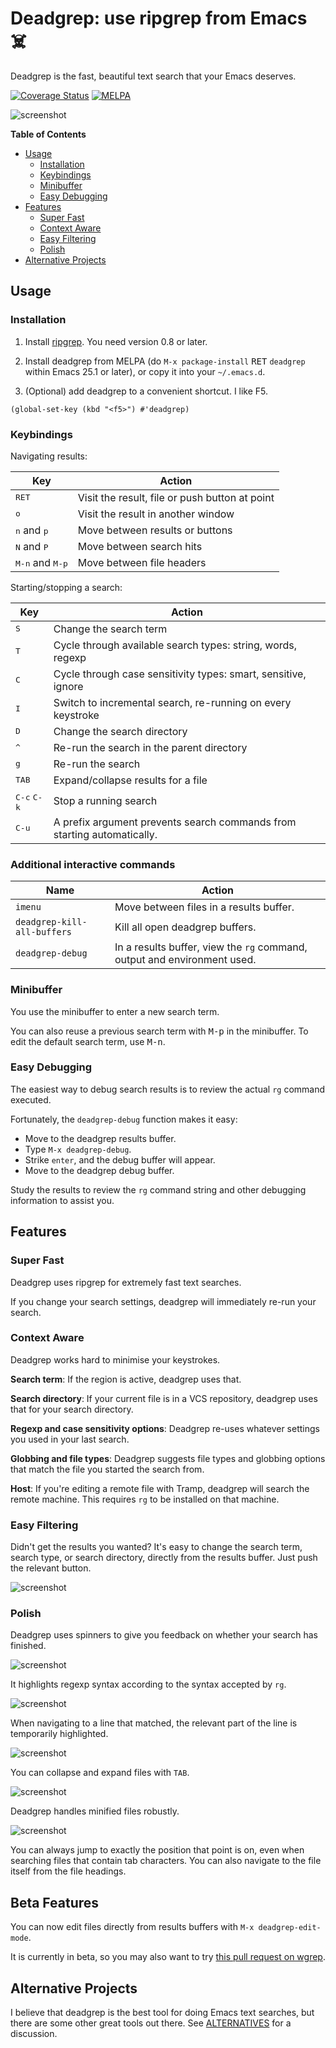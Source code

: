 # Deadgrep: use ripgrep from Emacs ☠️

Deadgrep is the fast, beautiful text search that your Emacs
deserves.

[![Coverage Status](https://coveralls.io/repos/github/Wilfred/deadgrep/badge.svg?branch=master)](https://coveralls.io/github/Wilfred/deadgrep?branch=master) [![MELPA](https://melpa.org/packages/deadgrep-badge.svg)](https://melpa.org/#/deadgrep)

![screenshot](docs/deadgrep_screenshot.png)

<!-- markdown-toc start - Don't edit this section. Run M-x markdown-toc-generate-toc again -->
**Table of Contents**

- [Usage](#usage)
    - [Installation](#installation)
    - [Keybindings](#keybindings)
    - [Minibuffer](#minibuffer)
    - [Easy Debugging](#easy-debugging)
- [Features](#features)
    - [Super Fast](#super-fast)
    - [Context Aware](#context-aware)
    - [Easy Filtering](#easy-filtering)
    - [Polish](#polish)
- [Alternative Projects](#alternative-projects)

<!-- markdown-toc end -->

## Usage

### Installation

1. Install [ripgrep](https://github.com/BurntSushi/ripgrep). You need
   version 0.8 or later.

2. Install deadgrep from MELPA (do `M-x package-install`
<kbd>RET</kbd> `deadgrep` within Emacs 25.1 or later),
or copy it into your `~/.emacs.d`.

3. (Optional) add deadgrep to a convenient shortcut. I like F5.

``` emacs-lisp
(global-set-key (kbd "<f5>") #'deadgrep)
```

### Keybindings

Navigating results:

| Key                               | Action                                                           |
| ---                               | ---                                                              |
| <kbd>RET</kbd>                    | Visit the result, file or push button at point                   |
| <kbd>o</kbd>                      | Visit the result in another window                               |
| <kbd>n</kbd> and <kbd>p</kbd>     | Move between results or buttons                                  |
| <kbd>N</kbd> and <kbd>P</kbd>     | Move between search hits                                         |
| <kbd>M-n</kbd> and <kbd>M-p</kbd> | Move between file headers                                        |

Starting/stopping a search:

| Key                           | Action                                                                  |
| ---                           | ---                                                                     |
| <kbd>S</kbd>                  | Change the search term                                                  |
| <kbd>T</kbd>                  | Cycle through available search types: string, words, regexp             |
| <kbd>C</kbd>                  | Cycle through case sensitivity types: smart, sensitive, ignore          |
| <kbd>I</kbd>                  | Switch to incremental search, re-running on every keystroke             |
| <kbd>D</kbd>                  | Change the search directory                                             |
| <kbd>^</kbd>                  | Re-run the search in the parent directory                               |
| <kbd>g</kbd>                  | Re-run the search                                                       |
| <kbd>TAB</kbd>                | Expand/collapse results for a file                                      |
| <kbd>C-c</kbd> <kbd>C-k</kbd> | Stop a running search                                                   |
| <kbd>C-u</kbd>                | A prefix argument prevents search commands from starting automatically. |

### Additional interactive commands

| Name                        | Action                                                         |
| ---                         | ---                                                            |
| `imenu`                     | Move between files in a results buffer.                        |
| `deadgrep-kill-all-buffers` | Kill all open deadgrep buffers.                                |
| `deadgrep-debug`            | In a results buffer, view the `rg` command, output and environment used. |

### Minibuffer

You use the minibuffer to enter a new search term.

You can also reuse a previous search term with <kbd>M-p</kbd> in the
minibuffer. To edit the default search term, use <kbd>M-n</kbd>.

### Easy Debugging

The easiest way to debug search results is to review the actual `rg` command executed.

Fortunately, the `deadgrep-debug` function makes it easy:

- Move to the deadgrep results buffer.
- Type `M-x deadgrep-debug`.
- Strike `enter`, and the debug buffer will appear.
- Move to the deadgrep debug buffer.

Study the results to review the `rg` command string and other debugging information to assist you.

## Features

### Super Fast

Deadgrep uses ripgrep for extremely fast text searches.

If you change your search settings, deadgrep will immediately re-run
your search.

### Context Aware

Deadgrep works hard to minimise your keystrokes.

**Search term**: If the region is active, deadgrep uses that.

**Search directory**: If your current file is in a VCS repository,
deadgrep uses that for your search directory.

**Regexp and case sensitivity options**: Deadgrep re-uses whatever
settings you used in your last search.

**Globbing and file types**: Deadgrep suggests file types and globbing
options that match the file you started the search from.

**Host**: If you're editing a remote file with Tramp, deadgrep will
search the remote machine. This requires `rg` to be installed on that
machine.

### Easy Filtering

Didn't get the results you wanted? It's easy to change the search
term, search type, or search directory, directly from the results
buffer. Just push the relevant button.

![screenshot](docs/deadgrep_filters.png)

### Polish

Deadgrep uses spinners to give you feedback on whether your search has
finished.

![screenshot](docs/deadgrep_spinner.png)

It highlights regexp syntax according to the syntax accepted by `rg`.

![screenshot](docs/deadgrep_highlight.png)

When navigating to a line that matched, the relevant part of the line
is temporarily highlighted.

![screenshot](docs/deadgrep_highlight_relevant.png)

You can collapse and expand files with `TAB`.

![screenshot](docs/deadgrep_collapsed.png)

Deadgrep handles minified files robustly.

![screenshot](docs/deadgrep_truncated.png)

You can always jump to exactly the position that point is on, even
when searching files that contain tab characters. You can also
navigate to the file itself from the file headings.

## Beta Features

You can now edit files directly from results buffers with `M-x
deadgrep-edit-mode`.

It is currently in beta, so you may also want to try [this pull
request on wgrep](https://github.com/mhayashi1120/Emacs-wgrep/pull/58).

## Alternative Projects

I believe that deadgrep is the best tool for doing Emacs text
searches, but there are some other great tools out there. See
[ALTERNATIVES](docs/ALTERNATIVES.md) for a discussion.

